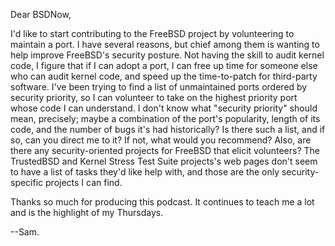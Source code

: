 Dear BSDNow,

I'd like to start contributing to the FreeBSD project by volunteering to maintain a port. I have several reasons, but chief among them is wanting to help improve FreeBSD's security posture. Not having the skill to audit kernel code, I figure that if I can adopt a port, I can free up time for someone else who can audit kernel code, and speed up the time-to-patch for third-party software. I've been trying to find a list of unmaintained ports ordered by security priority, so I can volunteer to take on the highest priority port whose code I can understand. I don't know what "security priority" should mean, precisely; maybe a combination of the port's popularity, length of its code, and the number of bugs it's had historically? Is there such a list, and if so, can you direct me to it? If not, what would you recommend? Also, are there any security-oriented projects for FreeBSD that elicit volunteers? The TrustedBSD and Kernel Stress Test Suite projects's web pages don't seem to have a list of tasks they'd like help with, and those are the only security-specific projects I can find.

Thanks so much for producing this podcast. It continues to teach me a lot and is the highlight of my Thursdays.

--Sam.
